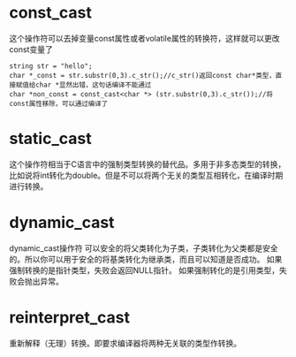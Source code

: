 # const_cast

这个操作符可以去掉变量const属性或者volatile属性的转换符，这样就可以更改const变量了

```
string str = "hello";
char *_const = str.substr(0,3).c_str();//c_str()返回const char*类型，直接赋值给char *显然出错，这句话编译不能通过
char *non_const = const_cast<char *> (str.substr(0,3).c_str());//将const属性移除，可以通过编译了
```

# static_cast
这个操作符相当于C语言中的强制类型转换的替代品。多用于非多态类型的转换，比如说将int转化为double。但是不可以将两个无关的类型互相转化，在编译时期进行转换。

# dynamic_cast
dynamic_cast操作符 可以安全的将父类转化为子类，子类转化为父类都是安全的。所以你可以用于安全的将基类转化为继承类，而且可以知道是否成功。
如果强制转换的是指针类型，失败会返回NULL指针。
如果强制转化的是引用类型，失败会抛出异常。

# reinterpret_cast
重新解释（无理）转换。即要求编译器将两种无关联的类型作转换。